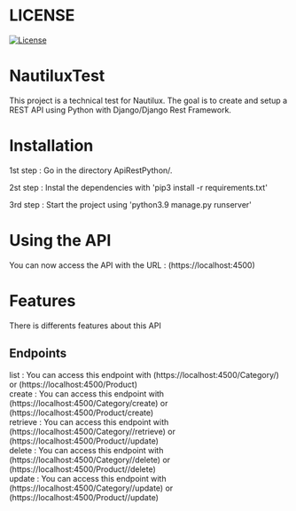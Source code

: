 # LICENSE
[![License](https://img.shields.io/github/license/H-chauvet/DiscordBotJam)](https://github.com/H-chauvet/DiscordBotJam)

# NautiluxTest

This project is a technical test for Nautilux. The goal is to create and setup a REST API using Python with Django/Django Rest Framework.

# Installation

1st step : Go in the directory ApiRestPython/.

2st step : Instal the dependencies with 'pip3 install -r requirements.txt'

3rd step : Start the project using 'python3.9 manage.py runserver'

# Using the API

You can now access the API with the URL : (https://localhost:4500)


# Features

There is differents features about this API

## Endpoints

list : You can access this endpoint with (https://localhost:4500/Category/) or (https://localhost:4500/Product) <br>
create : You can access this endpoint with (https://localhost:4500/Category/create) or (https://localhost:4500/Product/create) <br>
retrieve : You can access this endpoint with (https://localhost:4500/Category/<id>/retrieve) or (https://localhost:4500/Product/<id>/update) <br>
delete : You can access this endpoint with (https://localhost:4500/Category/<id>/delete) or (https://localhost:4500/Product/<id>/delete) <br>
update : You can access this endpoint with (https://localhost:4500/Category/<id>/update) or (https://localhost:4500/Product/<id>/update) <br>